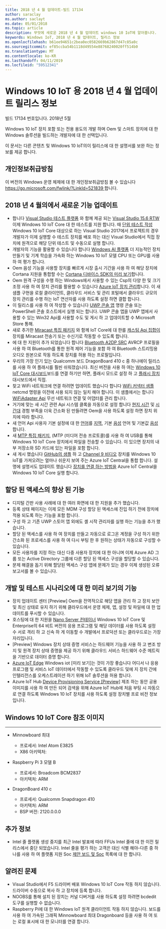 ```yaml
---
title: 2018 년 4 월 업데이트-빌드 17134
author: saraclay
ms.author: saclayt
ms.date: 05/01/2018
ms.topic: article
description: 무엇에 새로운 2018 년 4 월 업데이트 windows 10 IoT에 알아봅니다.
keywords: Windows IoT, 2018 년 4 월 업데이트, 릴리스 정보
ms.openlocfilehash: b61ee94651c2bea0ec0582669b62867d47c85a0c
ms.sourcegitcommit: ef85ccba54b1118d49554e88768240020ff514b0
ms.translationtype: MT
ms.contentlocale: ko-KR
ms.lasthandoff: 04/11/2019
ms.locfileid: "59512341"
---
```

# <a name="april-2018-update-release-notes-for-windows-10-iot"></a>Windows 10 IoT 용 2018 년 4 월 업데이트 릴리스 정보
빌드 17134 번호입니다. 2018년 5월

Windows 10 IoT 장치 포함 또는 전용 용도의 개발 하며 Oem 및 스마트 장치에 대 한 Windows 솔루션을 빌드하는 개발자에 대 한 선택입니다.

이 문서는 다른 콘텐츠 및 Windows 10 IoT의이 릴리스에 대 한 설명서를 보완 하는 정보를 제공 합니다.

## <a name="privacy-statement"></a>개인정보취급방침

이 버전의 Windows 운영 체제에 대 한 개인정보취급방침 볼 수 있습니다 [ https://go.microsoft.com/fwlink/?LinkId=521839 ](https://go.microsoft.com/fwlink/?LinkId=521839)합니다.

## <a name="whats-new-in-april-2018-update"></a>2018 년 4 월의에서 새로운 기능 업데이트
* 합니다 [Visual Studio 테스트 플랫폼](https://blogs.msdn.microsoft.com/devops/2017/02/12/evolving-the-visual-studio-test-platform-part-4-together-in-the-open/) 와 함께 제공 되는 [Visual Studio 15.6 RTW](https://docs.microsoft.com/visualstudio/releasenotes/vs2017-relnotes#Win10_IoT_Core_Testing_Support) 이제 Windows 10 IoT Core 대 한 테스트를 지원 합니다. 때 [단위 테스트 작성](https://blogs.msdn.microsoft.com/devops/2018/03/07/devops-for-iot-with-win10-iot-core-uwp-and-vsts/) Windows 10 IoT Core 대상으로 하는 Visual Studio 2017에서 프로젝트의 경우 개발자가 이제 실행할 수 테스트 장치를 배포 하는 대신 Visual Studio에서 직접 장치에 원격으로 해당 단위 테스트 및 수동으로 실행 합니다.
* 개발자의 기능을 활용할 수 있습니다 합니다 [Windows AI 플랫폼](https://blogs.windows.com/buildingapps/2018/03/07/ai-platform-windows-developers/) 더 지능적인 장치 만들기 및 기계 학습을 가속화 하는 Windows 10 IoT 모델 CPU 또는 GPU를 사용 하 여 평가 합니다.
* Oem 음성 기능을 사용할 장치를 빠르게 시장 출시 기간을 사용 하 여 해당 장치에 Cortana 지원을 통합할 수는 [Cortana 디바이스 SDK의 미리 보기](http://www.aka.ms/cortanadevices)합니다.
* Oem 원격 구성을 수행 하는 Windows에서 사용할 수 있는 Csp의 다양 한 및 크기 조정 사용 하 여 장치 관리를 활용할 수 있습니다 [Azure IoT 장치 관리](https://github.com/ms-iot/iot-core-azure-dm-client)합니다. 이 새 샘플 구현을 로컬 클라이언트, 클라우드 서비스 및 관리 포털에서 클라우드 규모의 장치 관리를 수행 하는 IoT 연산자를 사용 하도록 설정 하면 결합 합니다.
* 이 릴리스를 사용 하 여 작성할 수 있습니다 [UWP 콘솔 앱](https://docs.microsoft.com/windows/uwp/launch-resume/console-uwp) 명령 콘솔 또는 PowerShell 콘솔 호스트에서 실행 되는 합니다. UWP 콘솔 앱을 UWP 앱에서 사용할 수 있는 Win32 Api를 사용할 수도 및 게시 하 고 업데이트할 수 Microsoft Store 통해.
* 새로 추가한 [Miracast 특집 패키지](https://docs.microsoft.com/windows/iot-core/connect-your-device/miracast) 와 함께 IoT Core에 대 한를 [캐스팅 Api 집합이](https://github.com/Microsoft/Windows-universal-samples/tree/master/Samples/BasicMediaCasting) 장치를 Miracast 전송기 또는 수신기로 작동할 수 있도록 합니다.
* 에 대 한 지원이 추가 되었습니다 합니다 [Bluetooth A2DP SRC](https://docs.microsoft.com/windows/iot-core/connect-your-device/bluetooth) AVRCP 프로필을 사용 하 여 Bluetooth를 통한 원격 제어 기능을 포함 하 여 Bluetooth 스트리밍용 오디오 원본으로 작동 하도록 장치를 허용 하는 프로필입니다.
* 우리의 가장 인기 있는 Qualcomm 보드 DragonBoard 410 c 중 하나에이 릴리스를 사용 하 여 플래시를 훨씬 쉬워졌습니다. 최신 버전을 사용 하 여는 [Windows 10 IoT Core 대시보드](https://docs.microsoft.com/windows/iot-core/connect-your-device/iotdashboard)보드를 연결 하기만 하면, 플래시 모드로 설정 하 고 [플래시 장치](https://developer.microsoft.com/en-us/windows/iot/getstarted/prototype/setupdevice) 대시보드에서 직접.
* 찾고 WiFi 네트워크에 연결 하려면 업데이트 했습니다 합니다 [WiFi 커넥터 샘플](https://github.com/Microsoft/Windows-iotcore-samples/blob/develop/Samples/WiFiConnector/CS) netcmd 명령을 이전에 사용 되지 않는 일치 해야 합니다. 이 샘플에서는 합니다 [WiFiAdapter Api](https://docs.microsoft.com/uwp/api/Windows.Devices.WiFi.WiFiAdapter) 무선 네트워크 연결 및 어댑터를 관리 합니다.
* 거기에 맞는 새 시간 관련 Api 시스템 클록을 자동으로 설정 합니다 [현지 시간](https://docs.microsoft.com/uwp/api/windows.system.datetimesettings.setsystemdatetime) 및 [시간대](https://docs.microsoft.com/uwp/api/windows.system.timezonesettings.autoupdatetimezoneasync#Windows_System_TimeZoneSettings_AutoUpdateTimeZoneAsync_Windows_Foundation_TimeSpan_) 경험 부족을 더욱 간소화 된 만들려면 Oem을 사용 하도록 설정 하면 장치 위치에 따라 합니다.
* 새 언어 Api 사용자 기본 설정에 대 한 [언어](https://docs.microsoft.com/uwp/api/windows.system.userprofile.globalizationpreferences.trysetlanguages#Windows_System_UserProfile_GlobalizationPreferences_TrySetLanguages_Windows_Foundation_Collections_IIterable_System_String__)를 [지역](https://docs.microsoft.com/uwp/api/windows.system.userprofile.globalizationpreferences.trysethomegeographicregion#Windows_System_UserProfile_GlobalizationPreferences_TrySetHomeGeographicRegion_System_String_), 기본 [음성](https://docs.microsoft.com/uwp/api/windows.media.speechrecognition.speechrecognizer.trysetsystemspeechlanguageasync) 언어 및 기본값 [음성](https://docs.microsoft.com/uwp/api/windows.media.speechsynthesis.speechsynthesizer.trysetdefaultvoiceasync)합니다.
* 새 [MTP 특집 패키지](https://github.com/PawelWMS/windows-iotcore-docs/blob/MTP_Optional_Feature_Instructions/windows-iotcore/connect-your-device/MTP.md), (MTP (미디어 전송 프로토콜)를 사용 하 여 USB를 통해 Windows 10 IoT Core 장치에서 파일을 전송할 수 있습니다. 이 있으면 장치의 내부 저장소와 SD 카드에 있는 파일을 포함 합니다.
* 새 게시 했습니다 [GitHub의 샘플](https://github.com/Microsoft/Windows-iotcore-samples/tree/develop/Samples/Azure/IoTHubClients) 하 고 [Channel 9 비디오](https://channel9.msdn.com/Shows/Internet-of-Things-Show/Connecting-Windows-IoT-Devices-To-IoT-Central) 장치를 Windows 10 IoT를 가져오려는 얼마나 쉬운지 보여 주는 Azure IoT Central을 통합 합니다. 설명에 설명서도 업데이트 했습니다 [장치를 연결 하는 방법을](https://docs.microsoft.com/azure/iot-central/howto-connect-windowsiotcore) Azure IoT Central을 Windows 10 IoT Core 실행 합니다.

## <a name="improvements-in-assigned-access"></a>할당 된 액세스의 향상 된 기능
* 디지털 간판 사용 사례에 대 한 여러 화면에 대 한 지원을 추가 했습니다.
* 등록 상태 페이지는 이제 모든 MDM 구성 할당 된 액세스에 진입 하기 전에 장치에 적용 되도록 하는 기능을 포함 합니다.
* 구성 하 고 기존 UWP 스토어 앱 외에도 셸 시작 관리자를 실행 하는 기능을 추가 했습니다.
* 할당 된 액세스를 사용 하 여 장치를 만들고 자동으로 로그온 계정을 구성 하기 위한 간소화 된 프로세스를 사용 하 여 다시 부팅 한 후 원하는 상태가 자동으로 구성할 수 있습니다.
* 모든 사용자를 지정 하는 대신 다중 사용자 장치에 대 한 아니며 이제 Azure AD 그룹 또는 Active Directory 그룹에 다른 할당 된 액세스 구성을 할당할 수 있습니다.
* 문제 해결을 돕기 위해 할당된 액세스 구성 앱에 문제가 있는 경우 이제 생성된 오류 보고서를 볼 수 있습니다.

## <a name="features-in-preview-for-dev-and-test-scenarios"></a>개발 및 테스트 시나리오에 대 한 미리 보기의 기능
* 장치 업데이트 센터 [Preview] Oem을 전역적으로 해당 앱을 관리 하 고 장치 보안 및 최신 상태로 유지 하기 위해 클라우드에서 운영 체제, 앱, 설정 및 파일에 대 한 업데이트를 푸시할 수 있습니다.
* 호스팅에 대 한 지원을 [Nano Server 컨테이너](https://docs.microsoft.com/virtualization/windowscontainers/about/index) Windows 10 IoT Core 및 Enterprise의 64 비트 버전의 응용 프로그램 및 해당 데이터를 사용 하도록 설정 수 서로 격리 하 고 신속 하 게 이동할 수 개발에서 프로덕션 또는 클라우드로는 가장자리입니다.
* [Preview] Windows 장치 상태 증명 서비스는 하드웨어 기능을 사용 하 고 변조 방지 및 원격 장치 상태 증명을 제공 하기 위해 클라우드 서비스 하드웨어 수준 메트릭을 기반으로 데이터 증명 합니다.
* [Azure IoT Edge](https://azure.microsoft.com/campaigns/iot-edge/) Windows iot [미리 보기]는 것이 가장 좋습니다 어디서 나 응용 프로그램 및 서비스 IoT 데이터에서 작동할 수 있도록 클라우드 및에 지 장치 간에 인텔리전스를 오케스트레이션 하기 위해 IoT 솔루션을 허용 합니다.
* Azure IoT Hub [Device Provisioning Service [Preview]](https://blogs.windows.com/buildingapps/2017/10/05/windows-10-iot-enables-complete-iot-lifecycle/) 제조 하는 동안 공용 이미지를 사용 하 여 만든 되어 검색을 위해 Azure IoT Hub에 처음 부팅 시 자동으로 연결 하도록 Windows 10 IoT 장치를 사용 하도록 설정 장치별 프로 비전 정보입니다.

## <a name="windows-10-iot-core-reference-images"></a>Windows 10 IoT Core 참조 이미지
___ 
* Minnowboard 최대
  * 프로세서: Intel Atom E3825
  * X86 아키텍처:

* Raspberry Pi 3 모델 B
  * 프로세서: Broadcom BCM2837
  * 아키텍처: ARM

* DragonBoard 410 c
  * 프로세서: Qualcomm Snapdragon 410
  * 아키텍처: ARM
  * BSP 버전: 2120.0.0.0

## <a name="additional-information"></a>추가 정보
* Intel 줄 플랫폼 생성 중지를 최근 Intel 발표에 따라 FFUs Intel 줄에 대 한 이전 릴리스에서 중단 되었습니다. Intel 줄을 평가 하는 고객은 대신 식별 해야-다른 중 하나를 사용 하 여 플랫폼 지원 Soc [제안 보드 및 Soc](https://docs.microsoft.com/windows/iot-core/learn-about-hardware/suggestedboards) 목록에 대 한 합니다.

## <a name="known-issues"></a>알려진 문제
* Visual Studio에서 F5 드라이버 배포 Windows 10 IoT Core 작동 하지 않습니다. 드라이버 수동으로 복사 하 고 장치에 등록 합니다.
* NOOBS를 통해 설치 된 장치는 커널 디버거를 사용 하도록 설정 하려면 bcdedit 도구를 실행할 수 없습니다.
* Raspberry Pi에 대 한 Windows IoT 원격 클라이언트 작동 하지 않습니다. 보드를 사용 하 여 가속된 그래픽 Minnowboard 최대 Dragonboard 등을 사용 하 여 또는 로컬 표시에 대 한 모니터를 연결 합니다.
